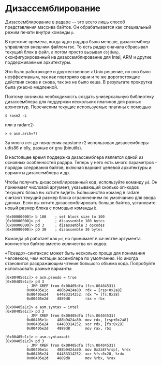 # Дизассемблирование

Дизассемблирование в радаре — это всего лишь способ представления массива байтов. Он обрабатывается как специальный режим печати внутри команды `p`.

В прежние времена, когда ядро радара было меньше, дизассемблер управлялся внешним файлом rsc. То есть радар сначала сбрасывал текущий блок в файл, а потом просто вызывал `objdump`, сконфигурированный на дизассемблирование для Intel, ARM и другие поддерживаемые архитектуры.

Это было работающее и дружественное к Unix решение, но оно было неэффективным, так как повторяло одни и те же дорогостоящие действия снова и снова, так же не было кеша. В результате прокрутка была ужасно медленной.

Поэтому возникла необходимость создать универсальную библиотеку дизассемблера для поддержки нескольких плагинов для разных архитектур. Перечислим текущие используемые плагины с помощью

```
$ rasm2 -L
```

или в radare2:

```
> e asm.arch=??
```

За много лет до появления capstone r2 использовал дизассемблеры udis86 и olly, разные от gnu (binutils).

В настоящее время поддержка дизассемблера является одной из основных особенностей радара. Теперь у него есть много параметров - порядок следования байтов, включая вариант целевой архитектуры и варианты дизассемблера и др.

Чтобы получить дизассемблированный код, используйте команду `pd`. Он принимает числовой аргумент, указывающий сколько оп-кодов текущего блока вы хотите видеть. Большинство команд в radare считают текущий размер блока ограничением по умолчанию для ввода данных. Если вы хотите дизассемблировать больше байтов, установите новый размер блока с помощью команды `b`.

```
[0x00000000]> b 100    ; set block size to 100
[0x00000000]> pd       ; disassemble 100 bytes
[0x00000000]> pd 3     ; disassemble 3 opcodes
[0x00000000]> pD 30    ; disassemble 30 bytes
```

Команда `pD` работает как `pd`, но принимает в качестве аргумента количество байтов вместо количества оп-кодов.

«Псевдо»-синтаксис может быть несколько проще для понимания человеком, чем нотации ассемблера по умолчанию. Но иногда становится раздражающим чтение большого объема кода. Попробуйте использовать разные варианты:

```
[0x00405e1c]> e asm.pseudo = true
[0x00405e1c]> pd 3
		  ; JMP XREF from 0x00405dfa (fcn.00404531)
		  0x00405e1c    488b9424a80. rdx = [rsp+0x2a8]
		  0x00405e24    64483314252. rdx ^= [fs:0x28]
		  0x00405e2d    4889d8       rax = rbx

[0x00405e1c]> e asm.syntax = intel
[0x00405e1c]> pd 3
		  ; JMP XREF from 0x00405dfa (fcn.00404531)
		  0x00405e1c    488b9424a80. mov rdx, [rsp+0x2a8]
		  0x00405e24    64483314252. xor rdx, [fs:0x28]
		  0x00405e2d    4889d8       mov rax, rbx

[0x00405e1c]> e asm.syntax=att
[0x00405e1c]> pd 3
		  ; JMP XREF from 0x00405dfa (fcn.00404531)
		  0x00405e1c    488b9424a80. mov 0x2a8(%rsp), %rdx
		  0x00405e24    64483314252. xor %fs:0x28, %rdx
		  0x00405e2d    4889d8       mov %rbx, %rax
```
